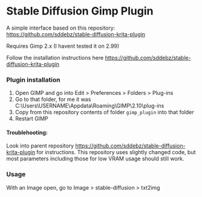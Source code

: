 # Stable Diffusion Gimp Plugin
A simple interface based on this repository: https://github.com/sddebz/stable-diffusion-krita-plugin

Requires Gimp 2.x (I havent tested it on 2.99)


Follow the installation instructions here
https://github.com/sddebz/stable-diffusion-krita-plugin


### Plugin installation

1. Open GIMP and go into Edit > Preferences > Folders > Plug-ins 
2. Go to that folder, for me it was C:\Users\USERNAME\Appdata\Roaming\GIMP\2.10\plug-ins
3. Copy from this repository contents of folder `gimp_plugin` into that folder
4. Restart GIMP


#### Troublehooting:

Look into parent repository https://github.com/sddebz/stable-diffusion-krita-plugin for instructions. This repository uses slightly changed code, but most parameters including those for low VRAM usage should still work.

### Usage
With an Image open, go to Image > stable-diffusion > txt2img

